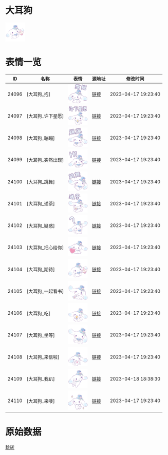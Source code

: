 # 大耳狗

<img src="./cover.png" height="60" alt="cover" />

# 表情一览

|ID|名称|表情|源地址|修改时间|
|----|----|----|----|----|
|24096|[大耳狗_抱]|<img src="./pic/024096_%5B大耳狗_抱%5D.png" height="60" alt="抱"/>|[链接](https://i0.hdslb.com/bfs/garb/923b4196b4dd2240d8684efec18737a2b62524a3.png)|2023-04-17 19:23:40|
|24097|[大耳狗_许下星愿]|<img src="./pic/024097_%5B大耳狗_许下星愿%5D.png" height="60" alt="许下星愿"/>|[链接](https://i0.hdslb.com/bfs/garb/e0765a77be5457b4f695ee988a04111a2ea1d0e9.png)|2023-04-17 19:23:40|
|24098|[大耳狗_蹦蹦]|<img src="./pic/024098_%5B大耳狗_蹦蹦%5D.png" height="60" alt="蹦蹦"/>|[链接](https://i0.hdslb.com/bfs/garb/9bd909c8401be6f9a9992f38d7fcd33298df0256.png)|2023-04-17 19:23:40|
|24099|[大耳狗_突然出现]|<img src="./pic/024099_%5B大耳狗_突然出现%5D.png" height="60" alt="突然出现"/>|[链接](https://i0.hdslb.com/bfs/garb/ba2e1f7587e6c31480434485ae42aa8f0dbe6943.png)|2023-04-17 19:23:40|
|24100|[大耳狗_跳舞]|<img src="./pic/024100_%5B大耳狗_跳舞%5D.png" height="60" alt="跳舞"/>|[链接](https://i0.hdslb.com/bfs/garb/cdf1a4c8cf05975f024fb902fcf0981e01b22fc2.png)|2023-04-17 19:23:40|
|24101|[大耳狗_递茶]|<img src="./pic/024101_%5B大耳狗_递茶%5D.png" height="60" alt="递茶"/>|[链接](https://i0.hdslb.com/bfs/garb/4c53a90e523b5afe1a875694c9c5317f852dd8ce.png)|2023-04-17 19:23:40|
|24102|[大耳狗_疑惑]|<img src="./pic/024102_%5B大耳狗_疑惑%5D.png" height="60" alt="疑惑"/>|[链接](https://i0.hdslb.com/bfs/garb/65693683e53c6f970345384879c995ff9f5f5329.png)|2023-04-17 19:23:40|
|24103|[大耳狗_把心给你]|<img src="./pic/024103_%5B大耳狗_把心给你%5D.png" height="60" alt="把心给你"/>|[链接](https://i0.hdslb.com/bfs/garb/aa2212d9d5b480f627d9ab7366f78246ca7ee636.png)|2023-04-17 19:23:40|
|24104|[大耳狗_期待]|<img src="./pic/024104_%5B大耳狗_期待%5D.png" height="60" alt="期待"/>|[链接](https://i0.hdslb.com/bfs/garb/6931903b0ef8be9f99314d265bb5d794d9663fd2.png)|2023-04-17 19:23:40|
|24105|[大耳狗_一起看书]|<img src="./pic/024105_%5B大耳狗_一起看书%5D.png" height="60" alt="一起看书"/>|[链接](https://i0.hdslb.com/bfs/garb/fdd6d27467b38eb45743ece13663cedee45030e6.png)|2023-04-17 19:23:40|
|24106|[大耳狗_吃]|<img src="./pic/024106_%5B大耳狗_吃%5D.png" height="60" alt="吃"/>|[链接](https://i0.hdslb.com/bfs/garb/cc055f6543371cf03d235abb2711fb5a50b54e33.png)|2023-04-17 19:23:40|
|24107|[大耳狗_坐等]|<img src="./pic/024107_%5B大耳狗_坐等%5D.png" height="60" alt="坐等"/>|[链接](https://i0.hdslb.com/bfs/garb/c040b9051d8158a6da511d493b648722c2d425c0.png)|2023-04-17 19:23:40|
|24108|[大耳狗_来信啦]|<img src="./pic/024108_%5B大耳狗_来信啦%5D.png" height="60" alt="来信啦"/>|[链接](https://i0.hdslb.com/bfs/garb/0a8c7ce012159e9e91f8e10d3e71e15bbc99afeb.png)|2023-04-17 19:23:40|
|24109|[大耳狗_我趴]|<img src="./pic/024109_%5B大耳狗_我趴%5D.png" height="60" alt="我趴"/>|[链接](https://i0.hdslb.com/bfs/garb/2830f046b93d771eb192a07ed34a614fcc3d08f3.png)|2023-04-18 18:38:30|
|24110|[大耳狗_来喽]|<img src="./pic/024110_%5B大耳狗_来喽%5D.png" height="60" alt="来喽"/>|[链接](https://i0.hdslb.com/bfs/garb/356e310b67189174ee3337ab46279bb9c3dcaf81.png)|2023-04-17 19:23:40|

# 原始数据

[跳转](./raw.json)

